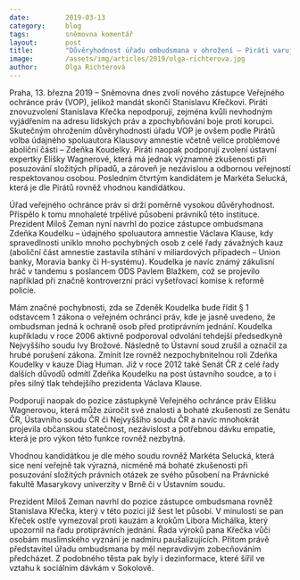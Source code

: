 ```yaml
---
date:         2019-03-13
category:     blog
tags:         sněmovna komentář
layout:       post
title:        "Důvěryhodnost úřadu ombudsmana v ohrožení – Piráti varují před volbou Zdeňka Koudelky"
image:        /assets/img/articles/2019/olga-richterova.jpg
author:       Olga Richterová
---
```


Praha, 13. března 2019 – Sněmovna dnes zvolí nového zástupce Veřejného ochránce práv (VOP), jelikož mandát skončí Stanislavu Křečkovi. Piráti znovuzvolení Stanislava Křečka nepodporují, zejména kvůli nevhodným vyjádřením na adresu lidských práv a zpochybňování boje proti korupci. Skutečným ohrožením důvěryhodnosti úřadu VOP je ovšem podle Pirátů volba údajného spoluautora Klausovy amnestie včetně velice problémové aboliční části – Zdeňka Koudelky. Piráti naopak podporují zvolení ústavní expertky Elišky Wagnerové, která má jednak významné zkušenosti při posuzování složitých případů, a zároveň je nezávislou a odbornou veřejností respektovanou osobou. Posledním čtvrtým kandidátem je Markéta Selucká, která je dle Pirátů rovněž vhodnou kandidátkou.

Úřad veřejného ochránce práv si drží poměrně vysokou důvěryhodnost. Přispělo k tomu mnohaleté trpělivé působení právníků této instituce. Prezident Miloš Zeman nyní navrhl do pozice zástupce ombudsmana Zdeňka Koudelku – údajného spoluautora amnestie Václava Klause, kdy spravedlnosti uniklo mnoho pochybných osob z celé řady závažných kauz (aboliční část amnestie zastavila stíhání v miliardových případech – Union banky, Moravia banky či H-systému). Koudelka je navíc známý zákulisní hráč v tandemu s poslancem ODS Pavlem Blažkem, což se projevilo například při značně kontroverzní práci vyšetřovací komise k reformě policie. 

Mám značné pochybnosti, zda se Zdeněk Koudelka bude řídit § 1 odstavcem 1 zákona o veřejném ochránci práv, kde je jasně uvedeno, že ombudsman jedná k ochraně osob před protiprávním jednání. Koudelka kupříkladu v roce 2006 aktivně podporoval odvolání tehdejší předsedkyně Nejvyššího soudu Ivy Brožové. Následně to Ústavní soud zrušil a označil za hrubé porušení zákona. Zmínit lze rovněž nezpochybnitelnou roli Zdeňka Koudelky v kauze Diag Human. Již v roce 2012 také Senát ČR z celé řady dalších důvodů odmítl Zdeňka Koudelku na post ústavního soudce, a to i přes silný tlak tehdejšího prezidenta Václava Klause. 

Podporuji naopak do pozice zástupkyně Veřejného ochránce práv Elišku Wagnerovou, která může zúročit své znalosti a bohaté zkušenosti ze Senátu ČR, Ústavního soudu ČR či Nejvyššího soudu ČR a navíc mnohokrát projevila občanskou statečnost, nezávislost a potřebnou dávku empatie, která je pro výkon této funkce rovněž nezbytná. 

Vhodnou kandidátkou je dle mého soudu rovněž Markéta Selucká, která sice není veřejně tak výrazná, nicméně má bohaté zkušenosti při posuzování složitých právních otázek ze svého působení na Právnické fakultě Masarykovy univerzity v Brně či v Ústavním soudu.

Prezident Miloš Zeman navrhl do pozice zástupce ombudsmana rovněž Stanislava Křečka, který v této pozici již šest let působí. V minulosti se pan Křeček ostře vymezoval proti kauzám a krokům Libora Michálka, který upozornil na řadu protiprávních jednání. Řada výroků pana Křečka vůči osobám muslimského vyznání je nadmíru paušalizujících. Přitom právě představitel úřadu ombudsmana by měl nepravdivým zobecňováním předcházet. Z podobného těsta pak byly i dezinformace, které šířil ve vztahu k sociálním dávkám v Sokolově. 
